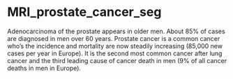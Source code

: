 # MRI_prostate_cancer_seg
Adenocarcinoma of the prostate appears in older men. About 85% of cases are diagnosed in men over 60 years. Prostate cancer is a common cancer who’s the incidence and mortality are now steadily increasing (85,000 new cases per year in Europe). It is the second most common cancer after lung cancer and the third leading cause of cancer death in men (9% of all cancer deaths in men in Europe).
